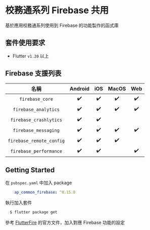 # 校務通系列 Firebase 共用

基於應用校務通系列使用到 Firebase 的功能製作的函式庫

## 套件使用要求
 - Flutter `v1.20` 以上


## Firebase 支援列表

|    名稱    | Android | iOS | MacOS | Web |
|:---------:|:-------:|:---:|:-----:|:---:|
| `firebase_core`️ |    ✔️    |  ✔️  |   ✔️   |  ✔️  |
| `firebase_analytics`️ |    ✔️    |  ✔️  |   ✔️   |  ✔️  |
| `firebase_crashlytics`️ |    ✔️    |  ✔️  |   ️   |    ️  |
| `firebase_messaging`️ |    ✔️    |  ✔️  |   ✔️   |  ✔️  |
| `firebase_remote_config`️ |    ✔️    |  ✔️  |   ✔️   |    |
| `firebase_performance`️ |    ✔️    |  ✔️  |  ️   |  ✔️ |

## Getting Started

在 `pubspec.yaml` 中加入 package

```yaml
    ap_common_firebase: ^0.15.0
```

執行加入套件

```bash
  $ flutter package get
```

參考 [FlutterFire](https://firebase.flutter.dev/docs/overview) 的官方文件，加入對應 Firebase 功能的設定